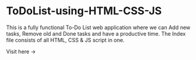 # ToDoList-using-HTML-CSS-JS
This is a fully functional To-Do List web application where we can Add new tasks, Remove old and Done tasks and have a productive time.
The Index file consists of all HTML, CSS & JS script in one.

Visit here ->

